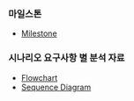 ###  마일스톤
- [Milestone](https://github.com/users/syjeon0608/projects/6/views/1)
### 시나리오 요구사항 별 분석 자료
- [Flowchart](./docs/FlowChart.md)
- [Sequence Diagram](./docs/SequenceDiagram.md)
